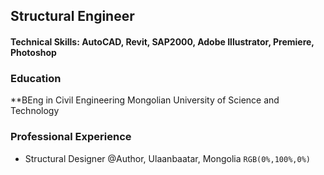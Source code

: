 ## Structural Engineer

#### Technical Skills: AutoCAD, Revit, SAP2000, Adobe Illustrator, Premiere, Photoshop

### Education
**BEng in Civil Engineering
Mongolian University of Science and Technology

### Professional Experience

- Structural Designer @Author, Ulaanbaatar, Mongolia
`RGB(0%,100%,0%)`
